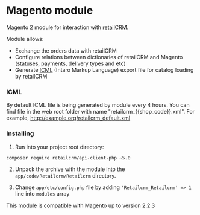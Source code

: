 Magento module
==============

Magento 2 module for interaction with [retailCRM](http://www.retailcrm.ru).

Module allows:

* Exchange the orders data with retailCRM
* Configure relations between dictionaries of retailCRM and Magento (statuses, payments, delivery types and etc)
* Generate [ICML](http://www.retailcrm.ru/docs/Developers/ICML) (Intaro Markup Language) export file for catalog loading by retailCRM

### ICML

By default ICML file is being generated by module every 4 hours. You can find file in the web root folder with name "retailcrm_{{shop_code}}.xml". For example, http://example.org/retailcrm_default.xml

### Installing


1) Run into your project root directory:
```bash
composer require retailcrm/api-client-php ~5.0
```

2) Unpack the archive with the module into the `app/code/Retailcrm/Retailcrm` directory.

3) Change `app/etc/config.php` file by adding `'Retailcrm_Retailcrm' => 1` line into `modules` array


This module is compatible with Magento up to version 2.2.3
